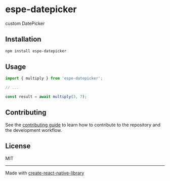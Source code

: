 # espe-datepicker

custom DatePicker

## Installation

```sh
npm install espe-datepicker
```

## Usage


```js
import { multiply } from 'espe-datepicker';

// ...

const result = await multiply(3, 7);
```


## Contributing

See the [contributing guide](CONTRIBUTING.md) to learn how to contribute to the repository and the development workflow.

## License

MIT

---

Made with [create-react-native-library](https://github.com/callstack/react-native-builder-bob)
